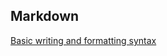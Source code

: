 ## Markdown
  [Basic writing and formatting syntax](https://help.github.com/articles/basic-writing-and-formatting-syntax/)

